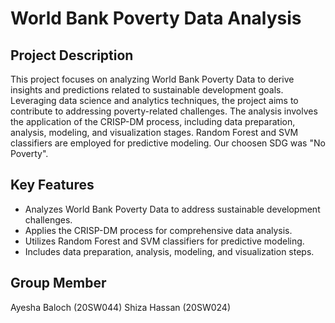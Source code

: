 # World Bank Poverty Data Analysis

## Project Description
This project focuses on analyzing World Bank Poverty Data to derive insights and predictions related to sustainable development goals. Leveraging data science and analytics techniques, the project aims to contribute to addressing poverty-related challenges. The analysis involves the application of the CRISP-DM process, including data preparation, analysis, modeling, and visualization stages. Random Forest and SVM classifiers are employed for predictive modeling. Our choosen SDG was "No Poverty".

## Key Features
- Analyzes World Bank Poverty Data to address sustainable development challenges.
- Applies the CRISP-DM process for comprehensive data analysis.
- Utilizes Random Forest and SVM classifiers for predictive modeling.
- Includes data preparation, analysis, modeling, and visualization steps.


## Group Member
Ayesha Baloch (20SW044)
Shiza Hassan (20SW024)

